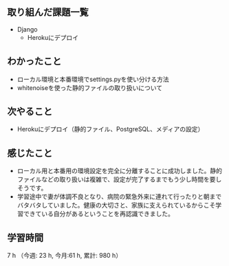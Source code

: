 ## 取り組んだ課題一覧
- Django
    - Herokuにデプロイ

## わかったこと
- ローカル環境と本番環境でsettings.pyを使い分ける方法
- whitenoiseを使った静的ファイルの取り扱いについて

## 次やること
- Herokuにデプロイ（静的ファイル、PostgreSQL、メディアの設定）    

## 感じたこと
- ローカル用と本番用の環境設定を完全に分離することに成功しました。静的ファイルなどの取り扱いは複雑で、設定が完了するまでもう少し時間を要しそうです。
- 学習途中で妻が体調不良となり、病院の緊急外来に連れて行ったりと朝までバタバタしていました。健康の大切さと、家族に支えられているからこそ学習できている自分があるということを再認識できました。
    
## 学習時間
7 h （今週: 23 h, 今月:61 h, 累計: 980 h）